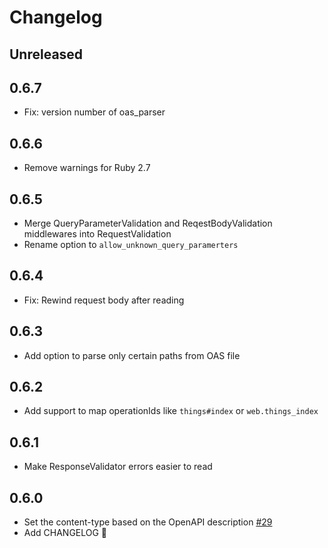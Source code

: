 # Changelog

## Unreleased

## 0.6.7
- Fix: version number of oas_parser

## 0.6.6
- Remove warnings for Ruby 2.7

## 0.6.5

- Merge QueryParameterValidation and ReqestBodyValidation middlewares into RequestValidation
- Rename option to `allow_unknown_query_paramerters`

## 0.6.4

- Fix: Rewind request body after reading

## 0.6.3

- Add option to parse only certain paths from OAS file

## 0.6.2

- Add support to map operationIds like `things#index` or `web.things_index`

## 0.6.1

- Make ResponseValidator errors easier to read

## 0.6.0

- Set the content-type based on the OpenAPI description [#29](https://github.com/ahx/openapi-first/pull/29)
- Add CHANGELOG 📝
